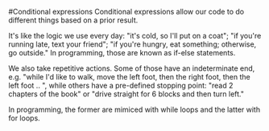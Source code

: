 #Conditional expressions
Conditional expressions allow our code to do different things based on a prior result.

It's like the logic we use every day: "it's cold, so I'll put on a coat"; "if you're running late, text your friend"; "if you're hungry, eat something; otherwise, go outside." In programming, those are known as <word data-key="if-else">if-else statements</word>.

We also take repetitive actions. Some of those have an <word data-key="indeterminate">indeterminate</word> end, e.g. "while I'd like to walk, move the left foot, then the right foot, then the left foot .. ", while others have a pre-defined stopping point: "read 2 chapters of the book" or "drive straight for 6 blocks and then turn left."

In programming, the former are mimiced with <word data-key="while">while loops</word> and the latter with <word data-key="for">for loops</word>.